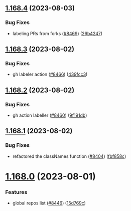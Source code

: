 ## [1.168.4](https://github.com/EddieHubCommunity/LinkFree/compare/v1.168.3...v1.168.4) (2023-08-03)


### Bug Fixes

* labeling PRs from forks ([#8469](https://github.com/EddieHubCommunity/LinkFree/issues/8469)) ([26b4247](https://github.com/EddieHubCommunity/LinkFree/commit/26b42478e7f9097fdaed37be18ed369c3a18e22e))



## [1.168.3](https://github.com/EddieHubCommunity/LinkFree/compare/v1.168.2...v1.168.3) (2023-08-02)


### Bug Fixes

* gh labeler action ([#8466](https://github.com/EddieHubCommunity/LinkFree/issues/8466)) ([439fcc3](https://github.com/EddieHubCommunity/LinkFree/commit/439fcc3a9a124acfeffa9598f52c4a40d7dac4ed))



## [1.168.2](https://github.com/EddieHubCommunity/LinkFree/compare/v1.168.1...v1.168.2) (2023-08-02)


### Bug Fixes

* gh action labeller ([#8460](https://github.com/EddieHubCommunity/LinkFree/issues/8460)) ([9f191db](https://github.com/EddieHubCommunity/LinkFree/commit/9f191db51b7654c9e5c14de27f4270598664d643))



## [1.168.1](https://github.com/EddieHubCommunity/LinkFree/compare/v1.168.0...v1.168.1) (2023-08-02)


### Bug Fixes

* refactored the classNames function ([#8404](https://github.com/EddieHubCommunity/LinkFree/issues/8404)) ([fbf858c](https://github.com/EddieHubCommunity/LinkFree/commit/fbf858cc75e1cb6d93c97fce41d1c2b88cfb8633))



# [1.168.0](https://github.com/EddieHubCommunity/LinkFree/compare/v1.167.0...v1.168.0) (2023-08-01)


### Features

* global repos list ([#8446](https://github.com/EddieHubCommunity/LinkFree/issues/8446)) ([15d769c](https://github.com/EddieHubCommunity/LinkFree/commit/15d769cb0a6030115a19062745f6dcf577eb9a0a))



